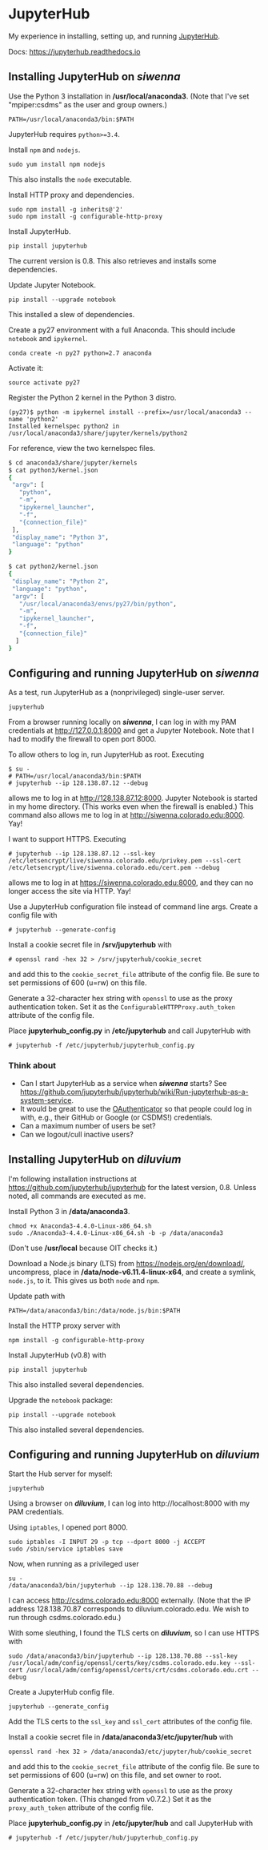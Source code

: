 # JupyterHub

My experience in installing, setting up, and running
[JupyterHub](https://github.com/jupyterhub/jupyterhub).

Docs: https://jupyterhub.readthedocs.io


## Installing JupyterHub on ***siwenna***

Use the Python 3 installation in **/usr/local/anaconda3**.
(Note that I've set "mpiper:csdms" as the user and group owners.)

    PATH=/usr/local/anaconda3/bin:$PATH

JupyterHub requires `python>=3.4`.

Install `npm` and `nodejs`.

    sudo yum install npm nodejs

This also installs the `node` executable.

Install HTTP proxy and dependencies.

    sudo npm install -g inherits@'2'
	sudo npm install -g configurable-http-proxy

Install JupyterHub.

    pip install jupyterhub

The current version is 0.8.
This also retrieves and installs some dependencies.

Update Jupyter Notebook.

    pip install --upgrade notebook

This installed a slew of dependencies.

Create a py27 environment with a full Anaconda.
This should include `notebook` and `ipykernel`.

    conda create -n py27 python=2.7 anaconda

Activate it:

    source activate py27

Register the Python 2 kernel in the Python 3 distro.

    (py27)$ python -m ipykernel install --prefix=/usr/local/anaconda3 --name 'python2'
    Installed kernelspec python2 in /usr/local/anaconda3/share/jupyter/kernels/python2

For reference, view the two kernelspec files.

```bash
$ cd anaconda3/share/jupyter/kernels
$ cat python3/kernel.json
{
 "argv": [
   "python",
   "-m",
   "ipykernel_launcher",
   "-f",
   "{connection_file}"
 ],
 "display_name": "Python 3",
 "language": "python"
}

$ cat python2/kernel.json
{
 "display_name": "Python 2",
 "language": "python",
 "argv": [
   "/usr/local/anaconda3/envs/py27/bin/python",
   "-m",
   "ipykernel_launcher",
   "-f",
   "{connection_file}"
  ]
}
```


## Configuring and running JupyterHub on ***siwenna***

As a test, run JupyterHub as a (nonprivileged) single-user server.

    jupyterhub

From a browser running locally on ***siwenna***,
I can log in with my PAM credentials at http://127.0.0.1:8000
and get a Jupyter Notebook.
Note that I had to modify the firewall
to open port 8000.

To allow others to log in,
run JupyterHub as root.
Executing

    $ su -
	# PATH=/usr/local/anaconda3/bin:$PATH
    # jupyterhub --ip 128.138.87.12 --debug

allows me to log in
at http://128.138.87.12:8000.
Jupyter Notebook is started in my home directory.
(This works even when the firewall is enabled.)
This command also allows me to log in
at http://siwenna.colorado.edu:8000.
Yay!

I want to support HTTPS.
Executing

	# jupyterhub --ip 128.138.87.12 --ssl-key /etc/letsencrypt/live/siwenna.colorado.edu/privkey.pem --ssl-cert /etc/letsencrypt/live/siwenna.colorado.edu/cert.pem --debug

allows me to log in
at https://siwenna.colorado.edu:8000,
and they can no longer access the site via HTTP.
Yay!

Use a JupyterHub configuration file instead of command line args.
Create a config file with

    # jupyterhub --generate-config

Install a cookie secret file in **/srv/jupyterhub** with

    # openssl rand -hex 32 > /srv/jupyterhub/cookie_secret

and add this to the `cookie_secret_file` attribute
of the config file.
Be sure to set permissions of 600 (u=rw) on this file.

Generate a 32-character hex string with `openssl`
to use as the proxy authentication token.
Set it as the `ConfigurableHTTPProxy.auth_token` attribute
of the config file.

Place **jupyterhub_config.py** in **/etc/jupyterhub**
and call JupyterHub with

    # jupyterhub -f /etc/jupyterhub/jupyterhub_config.py


### Think about

* Can I start JupyterHub as a service when ***siwenna*** starts?
See https://github.com/jupyterhub/jupyterhub/wiki/Run-jupyterhub-as-a-system-service.
* It would be great to use the
[OAuthenticator](https://github.com/jupyterhub/oauthenticator)
so that people could log in with, e.g.,
their GitHub or Google (or CSDMS!) credentials.
* Can a maximum number of users be set?
* Can we logout/cull inactive users?


## Installing JupyterHub on ***diluvium***

I'm following installation instructions at
https://github.com/jupyterhub/jupyterhub
for the latest version, 0.8.
Unless noted, all commands are executed as me.

Install Python 3 in **/data/anaconda3**.

    chmod +x Anaconda3-4.4.0-Linux-x86_64.sh
    sudo ./Anaconda3-4.4.0-Linux-x86_64.sh -b -p /data/anaconda3

(Don't use **/usr/local** because OIT checks it.)

Download a Node.js binary (LTS)
from https://nodejs.org/en/download/,
uncompress,
place in **/data/node-v6.11.4-linux-x64**,
and create a symlink, `node.js`, to it.
This gives us both `node` and `npm`.

Update path with

    PATH=/data/anaconda3/bin:/data/node.js/bin:$PATH

Install the HTTP proxy server with

    npm install -g configurable-http-proxy

Install JupyterHub (v0.8) with

    pip install jupyterhub

This also installed several dependencies.

Upgrade the `notebook` package:

    pip install --upgrade notebook

This also installed several dependencies.


## Configuring and running JupyterHub on ***diluvium***

Start the Hub server for myself:

    jupyterhub

Using a browser on ***diluvium***,
I can log into http://localhost:8000
with my PAM credentials.

Using `iptables`, I opened port 8000.

    sudo iptables -I INPUT 29 -p tcp --dport 8000 -j ACCEPT
    sudo /sbin/service iptables save

Now, when running as a privileged user

	su -
    /data/anaconda3/bin/jupyterhub --ip 128.138.70.88 --debug

I can access http://csdms.colorado.edu:8000 externally.
(Note that the IP address 128.138.70.87
corresponds to diluvium.colorado.edu.
We wish to run through csdms.colorado.edu.)

With some sleuthing,
I found the TLS certs on ***diluvium***,
so I can use HTTPS with

    sudo /data/anaconda3/bin/jupyterhub --ip 128.138.70.88 --ssl-key /usr/local/adm/config/openssl/certs/key/csdms.colorado.edu.key --ssl-cert /usr/local/adm/config/openssl/certs/crt/csdms.colorado.edu.crt --debug

Create a JupyterHub config file.

    jupyterhub --generate_config

Add the TLS certs to the `ssl_key` and `ssl_cert` attributes
of the config file.

Install a cookie secret file in **/data/anaconda3/etc/jupyter/hub** with

    openssl rand -hex 32 > /data/anaconda3/etc/jupyter/hub/cookie_secret

and add this to the `cookie_secret_file` attribute
of the config file.
Be sure to set permissions of 600 (u=rw) on this file,
and set owner to root.

Generate a 32-character hex string with `openssl`
to use as the proxy authentication token.
(This changed from v0.7.2.)
Set it as the `proxy_auth_token` attribute of the config file.

Place **jupyterhub_config.py** in **/etc/jupyter/hub**
and call JupyterHub with

    # jupyterhub -f /etc/jupyter/hub/jupyterhub_config.py
